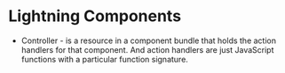 # Lightning Components
* Controller - is a resource in a component bundle that holds the action handlers for that component. And action handlers are just JavaScript functions with a particular function signature.
